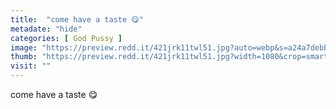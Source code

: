 ```yaml
---
title:  "come have a taste 😋"
metadate: "hide"
categories: [ God Pussy ]
image: "https://preview.redd.it/421jrk11twl51.jpg?auto=webp&s=a24a7debb16e720514f7374774c13c4c54ad5bd1"
thumb: "https://preview.redd.it/421jrk11twl51.jpg?width=1080&crop=smart&auto=webp&s=ceaceef37cef098b6ab1f10453be3ec307134f9e"
visit: ""
---
```

come have a taste 😋
